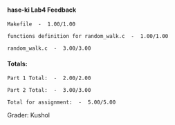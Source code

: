 
#### hase-ki Lab4 Feedback


	Makefile  -  1.00/1.00

	functions definition for random_walk.c  -  1.00/1.00

	random_walk.c  -  3.00/3.00

#### Totals:

	Part 1 Total:  -  2.00/2.00

	Part 2 Total:  -  3.00/3.00

	Total for assignment:  -  5.00/5.00

Grader: Kushol
